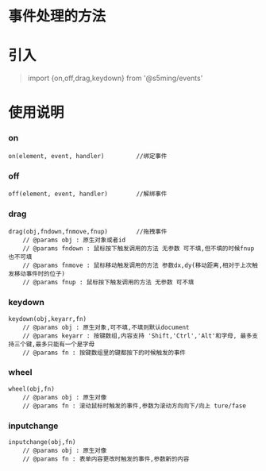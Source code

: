 # 事件处理的方法
# 引入
> import {on,off,drag,keydown} from '@s5ming/events'
>

# 使用说明
### on
```
on(element, event, handler)         //绑定事件
```
### off
```
off(element, event, handler)        //解绑事件
```
### drag
```
drag(obj,fndown,fnmove,fnup)        //拖拽事件
    // @params obj : 原生对象或者id
    // @params fndown : 鼠标按下触发调用的方法 无参数 可不填,但不填的时候fnup也不可填
    // @params fnmove : 鼠标移动触发调用的方法 参数dx,dy(移动距离,相对于上次触发移动事件时的位子)
    // @params fnup : 鼠标按下触发调用的方法 无参数 可不填
```
### keydown
```
keydown(obj,keyarr,fn)
    // @params obj : 原生对象,可不填,不填则默认document
    // @params keyarr : 按键数组,内容支持 'Shift,'Ctrl','Alt'和字母, 最多支持三个键,最多只能有一个是字母
    // @params fn : 按键数组里的键都按下的时候触发的事件
```
### wheel
```
wheel(obj,fn)
    // @params obj : 原生对像
    // @params fn : 滚动鼠标时触发的事件,参数为滚动方向向下/向上 ture/fase
```
### inputchange
```
inputchange(obj,fn)
    // @params obj : 原生对像
    // @params fn : 表单内容更改时触发的事件,参数新的内容
```